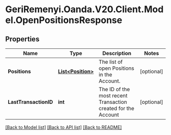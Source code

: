 # GeriRemenyi.Oanda.V20.Client.Model.OpenPositionsResponse
## Properties

Name | Type | Description | Notes
------------ | ------------- | ------------- | -------------
**Positions** | [**List&lt;Position&gt;**](Position.md) | The list of open Positions in the Account. | [optional] 
**LastTransactionID** | **int** | The ID of the most recent Transaction created for the Account | [optional] 

[[Back to Model list]](../README.md#documentation-for-models) [[Back to API list]](../README.md#documentation-for-api-endpoints) [[Back to README]](../README.md)

